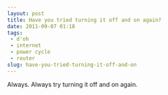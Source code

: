 ```yaml
---
layout: post
title: Have you tried turning it off and on again?
date: 2011-09-07 01:18
tags: 
 - d'oh 
 - internet 
 - power cycle 
 - router
slug: have-you-tried-turning-it-off-and-on
---
```


Always. Always try turning it off and on again.